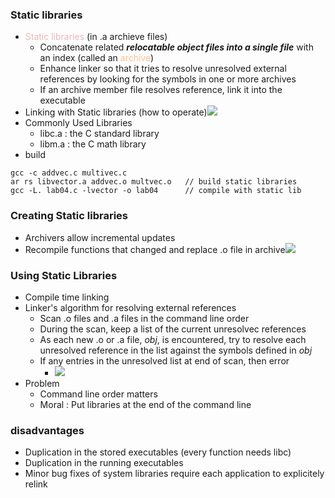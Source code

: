 ### Static libraries
- <font color="#e5b9b7">Static libraries</font> (in $\text{.a}$ archieve files)
	- Concatenate related ***relocatable object files into a single file*** with an index (called an <font color="#fac08f">archive</font>)
	- Enhance linker so that it tries to resolve unresolved external references by looking for the symbols in one or more archives
	- If an archive member file resolves reference, link it into the executable
- Linking with Static libraries (how to operate)![](https://i.imgur.com/2Qp8mno.png)
- Commonly Used Libraries
	- $\text{libc.a}$ : the C standard library
	- $\text{libm.a}$ : the C math library
- build
```Linux
gcc -c addvec.c multivec.c
ar rs libvector.a addvec.o multvec.o   // build static libraries
gcc -L. lab04.c -lvector -o lab04      // compile with static lib
```
### Creating Static libraries
- Archivers allow incremental updates
- Recompile functions that changed and replace $\text{.o}$ file in archive![](https://i.imgur.com/fwhRIbS.png)
### Using Static Libraries
- Compile time linking
- Linker's algorithm for resolving external references
	- Scan $\text{.o}$ files and $\text{.a}$ files in the command line order
	- During the scan, keep a list of the current unresolvec references
	- As each new $\text{.o}$ or $\text{.a}$ file, *obj*, is encountered, try to resolve each unresolved reference in the list against the symbols defined in *obj*
	- If any entries in the unresolved list at end of scan, then error
		- ![](https://i.imgur.com/03twrDz.png)
- Problem
	- Command line order matters
	- Moral : Put libraries at the end of the command line
### disadvantages 
- Duplication in the stored executables (every function needs libc)
- Duplication in the running executables
- Minor bug fixes of system libraries require each application to explicitely relink